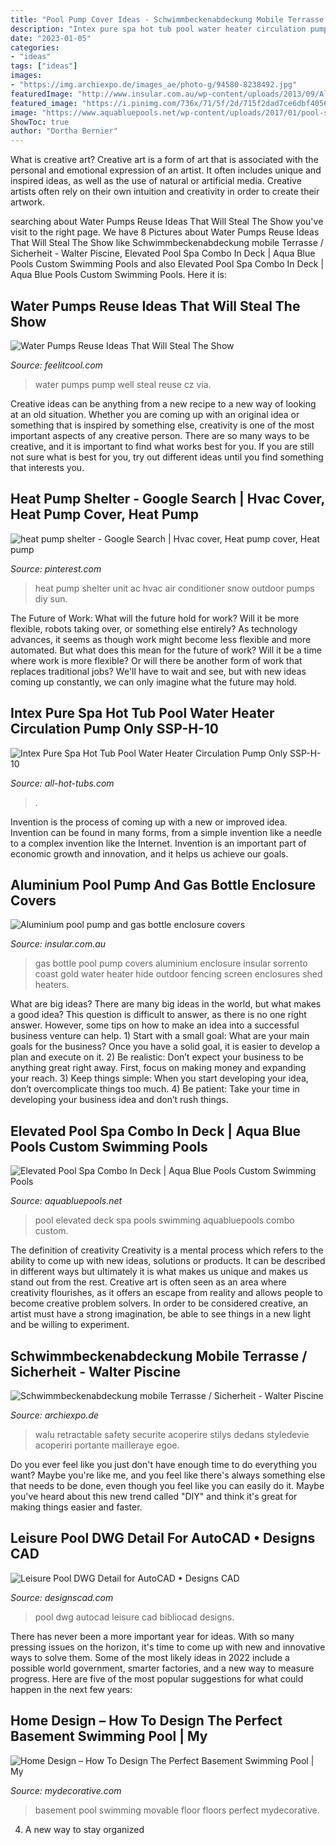```yaml
---
title: "Pool Pump Cover Ideas - Schwimmbeckenabdeckung Mobile Terrasse / Sicherheit"
description: "Intex pure spa hot tub pool water heater circulation pump only ssp-h-10"
date: "2023-01-05"
categories:
- "ideas"
tags: ["ideas"]
images:
- "https://img.archiexpo.de/images_ae/photo-g/94580-8238492.jpg"
featuredImage: "http://www.insular.com.au/wp-content/uploads/2013/09/Aluminium-Gas-Bottle-Cover-Sorrento-2-.jpg"
featured_image: "https://i.pinimg.com/736x/71/5f/2d/715f2dad7ce6dbf4056c8b5692d3ab31--heat-pump-cover-ideas-heat-pumps.jpg"
image: "https://www.aquabluepools.net/wp-content/uploads/2017/01/pool-spa-deck-7-683x1024-1-683x1024.jpg"
ShowToc: true
author: "Dortha Bernier"
---
```



What is creative art?
Creative art is a form of art that is associated with the personal and emotional expression of an artist. It often includes unique and inspired ideas, as well as the use of natural or artificial media. Creative artists often rely on their own intuition and creativity in order to create their artwork.

	

		
searching about Water Pumps Reuse Ideas That Will Steal The Show you've visit to the right page. We have 8 Pictures about Water Pumps Reuse Ideas That Will Steal The Show like Schwimmbeckenabdeckung mobile Terrasse / Sicherheit - Walter Piscine, Elevated Pool Spa Combo In Deck | Aqua Blue Pools Custom Swimming Pools and also Elevated Pool Spa Combo In Deck | Aqua Blue Pools Custom Swimming Pools. Here it is:
		
    
## Water Pumps Reuse Ideas That Will Steal The Show

<img loading=lazy src="http://feelitcool.com/wp-content/uploads/2017/01/well-pumps-reuse5.jpg" onerror="this.onerror=null;this.src='https://tse2.mm.bing.net/th?id=OIP.BG_FYln8p3TozdF4mIpp0gHaLZ&amp;pid=15.1';" alt="Water Pumps Reuse Ideas That Will Steal The Show">

_Source: feelitcool.com_

>water pumps pump well steal reuse cz via. 

	

Creative ideas can be anything from a new recipe to a new way of looking at an old situation. Whether you are coming up with an original idea or something that is inspired by something else, creativity is one of the most important aspects of any creative person. There are so many ways to be creative, and it is important to find what works best for you. If you are still not sure what is best for you, try out different ideas until you find something that interests you.

    
## Heat Pump Shelter - Google Search | Hvac Cover, Heat Pump Cover, Heat Pump

<img loading=lazy src="https://i.pinimg.com/736x/71/5f/2d/715f2dad7ce6dbf4056c8b5692d3ab31--heat-pump-cover-ideas-heat-pumps.jpg" onerror="this.onerror=null;this.src='https://tse1.mm.bing.net/th?id=OIP.ehxlDWZmR6jf2bZ-Tjh1twHaLH&amp;pid=15.1';" alt="heat pump shelter - Google Search | Hvac cover, Heat pump cover, Heat pump">

_Source: pinterest.com_

>heat pump shelter unit ac hvac air conditioner snow outdoor pumps diy sun. 

	

The Future of Work: What will the future hold for work? Will it be more flexible, robots taking over, or something else entirely?
As technology advances, it seems as though work might become less flexible and more automated. But what does this mean for the future of work? Will it be a time where work is more flexible? Or will there be another form of work that replaces traditional jobs? We'll have to wait and see, but with new ideas coming up constantly, we can only imagine what the future may hold.

    
## Intex Pure Spa Hot Tub Pool Water Heater Circulation Pump Only SSP-H-10

<img loading=lazy src="https://all-hot-tubs.com/sites/default/files/products-images/2017-04/7410/7410-6186.jpg" onerror="this.onerror=null;this.src='https://tse3.mm.bing.net/th?id=OIP.znab3gJ-aOfQVzjMdmT16gHaLH&amp;pid=15.1';" alt="Intex Pure Spa Hot Tub Pool Water Heater Circulation Pump Only SSP-H-10">

_Source: all-hot-tubs.com_

>. 

	

Invention is the process of coming up with a new or improved idea. Invention can be found in many forms, from a simple invention like a needle to a complex invention like the Internet. Invention is an important part of economic growth and innovation, and it helps us achieve our goals.

    
## Aluminium Pool Pump And Gas Bottle Enclosure Covers

<img loading=lazy src="http://www.insular.com.au/wp-content/uploads/2013/09/Aluminium-Gas-Bottle-Cover-Sorrento-2-.jpg" onerror="this.onerror=null;this.src='https://tse2.mm.bing.net/th?id=OIP.Om-SDfd5a6psJjXHZa5ingHaJ4&amp;pid=15.1';" alt="Aluminium pool pump and gas bottle enclosure covers">

_Source: insular.com.au_

>gas bottle pool pump covers aluminium enclosure insular sorrento coast gold water heater hide outdoor fencing screen enclosures shed heaters. 

	

What are big ideas?
There are many big ideas in the world, but what makes a good idea? This question is difficult to answer, as there is no one right answer. However, some tips on how to make an idea into a successful business venture can help. 1) Start with a small goal: What are your main goals for the business? Once you have a solid goal, it is easier to develop a plan and execute on it. 2) Be realistic: Don’t expect your business to be anything great right away. First, focus on making money and expanding your reach. 3) Keep things simple: When you start developing your idea, don’t overcomplicate things too much. 4) Be patient: Take your time in developing your business idea and don’t rush things.

    
## Elevated Pool Spa Combo In Deck | Aqua Blue Pools Custom Swimming Pools

<img loading=lazy src="https://www.aquabluepools.net/wp-content/uploads/2017/01/pool-spa-deck-7-683x1024-1-683x1024.jpg" onerror="this.onerror=null;this.src='https://tse2.mm.bing.net/th?id=OIP.1M6rCI_fE-wlAdAWGZXTFgHaLG&amp;pid=15.1';" alt="Elevated Pool Spa Combo In Deck | Aqua Blue Pools Custom Swimming Pools">

_Source: aquabluepools.net_

>pool elevated deck spa pools swimming aquabluepools combo custom. 

	

The definition of creativity
Creativity is a mental process which refers to the ability to come up with new ideas, solutions or products. It can be described in different ways but ultimately it is what makes us unique and makes us stand out from the rest. Creative art is often seen as an area where creativity flourishes, as it offers an escape from reality and allows people to become creative problem solvers. In order to be considered creative, an artist must have a strong imagination, be able to see things in a new light and be willing to experiment.

    
## Schwimmbeckenabdeckung Mobile Terrasse / Sicherheit - Walter Piscine

<img loading=lazy src="https://img.archiexpo.de/images_ae/photo-g/94580-8238492.jpg" onerror="this.onerror=null;this.src='https://tse2.mm.bing.net/th?id=OIP.W-9bOLA_vYVJruWG_vwRzQHaE1&amp;pid=15.1';" alt="Schwimmbeckenabdeckung mobile Terrasse / Sicherheit - Walter Piscine">

_Source: archiexpo.de_

>walu retractable safety securite acoperire stilys dedans styledevie acoperiri portante mailleraye egoe. 

	

Do you ever feel like you just don't have enough time to do everything you want? Maybe you're like me, and you feel like there's always something else that needs to be done, even though you feel like you can easily do it. Maybe you've heard about this new trend called "DIY" and think it's great for making things easier and faster.

    
## Leisure Pool DWG Detail For AutoCAD • Designs CAD

<img loading=lazy src="https://designscad.com/wp-content/uploads/2017/02/leisure_pool_dwg_detail_for_autocad_31312.gif" onerror="this.onerror=null;this.src='https://tse4.mm.bing.net/th?id=OIP.jFN5YuKOMvncuRTH5CoiUAHaFE&amp;pid=15.1';" alt="Leisure Pool DWG Detail for AutoCAD • Designs CAD">

_Source: designscad.com_

>pool dwg autocad leisure cad bibliocad designs. 

	

There has never been a more important year for ideas. With so many pressing issues on the horizon, it's time to come up with new and innovative ways to solve them. Some of the most likely ideas in 2022 include a possible world government, smarter factories, and a new way to measure progress. Here are five of the most popular suggestions for what could happen in the next few years:

    
## Home Design – How To Design The Perfect Basement Swimming Pool | My

<img loading=lazy src="http://mydecorative.com/wp-content/uploads/2018/02/basement-pool-movable-floor.jpg" onerror="this.onerror=null;this.src='https://tse4.mm.bing.net/th?id=OIP.x_Sj7tvqw6zTEWbG8yzZKQHaD_&amp;pid=15.1';" alt="Home Design – How To Design The Perfect Basement Swimming Pool | My">

_Source: mydecorative.com_

>basement pool swimming movable floor floors perfect mydecorative. 

	

4. A new way to stay organized

